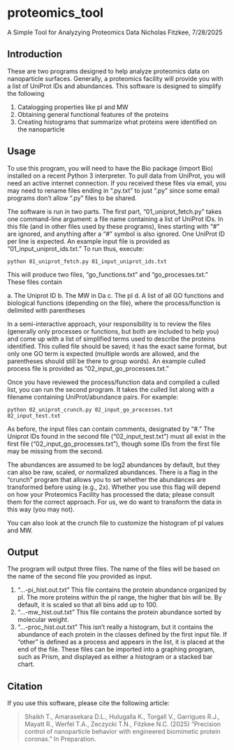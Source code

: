 # proteomics_tool
A Simple Tool for Analyzying Proteomics Data
Nicholas Fitzkee, 7/28/2025

## Introduction

These are two programs designed to help analyze proteomics data on nanoparticle surfaces. Generally, a proteomics facility will provide you with a list of UniProt IDs and abundances. This software is designed to simplify the following

1.	Catalogging properties like pI and MW
2.	Obtaining general functional features of the proteins
3.	Creating histograms that summarize what proteins were identified on the nanoparticle

## Usage

To use this program, you will need to have the Bio package (import Bio) installed on a recent Python 3 interpreter. To pull data from UniProt, you will need an active internet connection. If you received these files via email, you may need to rename files ending in “.py.txt” to just “.py” since some email programs don’t allow “.py” files to be shared.

The software is run in two parts. The first part, “01_uniprot_fetch.py” takes one command-line argument: a file name containing a list of UniProt IDs. In this file (and in other files used by these programs), lines starting with “#” are ignored, and anything after a “#” symbol is also ignored. One UniProt ID per line is expected. An example input file is provided as “01_input_uniprot_ids.txt.” To run thus, execute:

```
python 01_uniprot_fetch.py 01_input_uniprot_ids.txt
```

This will produce two files, “go_functions.txt” and “go_processes.txt.” These files contain

a.	The Uniprot ID
b.	The MW in Da
c.	The pI
d.	A list of all GO functions and biological functions (depending on the file), where the process/function is delimited with parentheses

In a semi-interactive approach, your responsibility is to review the files (generally only processes or functions, but both are included to help you) and come up with a list of simplified terms used to describe the proteins identified. This culled file should be saved; it has the exact same format, but only one GO term is expected (multiple words are allowed, and the parentheses should still be there to group words). An example culled process file is provided as “02_input_go_processes.txt.”

Once you have reviewed the process/function data and compiled a culled list, you can run the second program. It takes the culled list along with a filename containing UniProt/abundance pairs. For example:

```
python 02_uniprot_crunch.py 02_input_go_processes.txt 02_input_test.txt
```

As before, the input files can contain comments, designated by “#.” The Uniprot IDs found in the second file (“02_input_test.txt”) must all exist in the first file (“02_input_go_processes.txt”), though some IDs from the first file may be missing from the second.

The abundances are assumed to be log2 abundances by default, but they can also be raw, scaled, or normalized abundances. There is a flag in the “crunch” program that allows you to set whether the abundances are transformed before using (e.g., 2x). Whether you use this flag will depend on how your Proteomics Facility has processed the data; please consult them for the correct approach. For us, we do want to transform the data in this way (you may not).

You can also look at the crunch file to customize the histogram of pI values and MW.

## Output

The program will output three files. The name of the files will be based on the name of the second file you provided as input.

1.	“…-pi_hist.out.txt” This file contains the protein abundance organized by pI. The more proteins within the pI range, the higher that bin will be. By default, it is scaled so that all bins add up to 100.
2.	“…-mw_hist.out.txt” This file contains the protein abundance sorted by molecular weight.
3.	“…-proc_hist.out.txt” This isn’t really a histogram, but it contains the abundance of each protein in the classes defined by the first input file. If “other” is defined as a process and appears in the list, it is placed at the end of the file.
These files can be imported into a graphing program, such as Prism, and displayed as either a histogram or a stacked bar chart.

## Citation

If you use this software, please cite the following article:

> Shaikh T., Amarasekara D.L., Hulugalla K., Torgall V., Garrigues R.J., Mayatt R., Werfel T.A.,
> Zeczycki T.N., Fitzkee N.C. (2025) “Precision control of nanoparticle behavior with engineered
> biomimetic protein coronas.” In Preparation.



